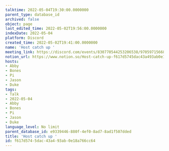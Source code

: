 ```yaml
---
talktime: 2022-05-04T19:30:00.0000000
parent_type: database_id
archived: false
object: page
last_edited_time: 2022-05-02T19:56:00.0000000
indexDate: 2022-05-04
platform: Discord
created_time: 2022-05-02T19:41:00.0000000
name: 'Host catch up '
meeting_link: https://discord.com/events/830770544253206538/970597156681568276
notion_url: https://www.notion.so/Host-catch-up-f617d5745dac43a493ab0e18a766cc64
hosts:
- Abby
- Bones
- Pi
- Jason
- Duke
tags:
- Talk
- 2022-05-04
- Abby
- Bones
- Pi
- Jason
- Duke
language_level: No limit
parent_database_id: e9339446-880f-4ef0-8ad7-8ad1f507dded
title: 'Host catch up '
id: f617d574-5dac-43a4-93ab-0e18a766cc64
---
```





